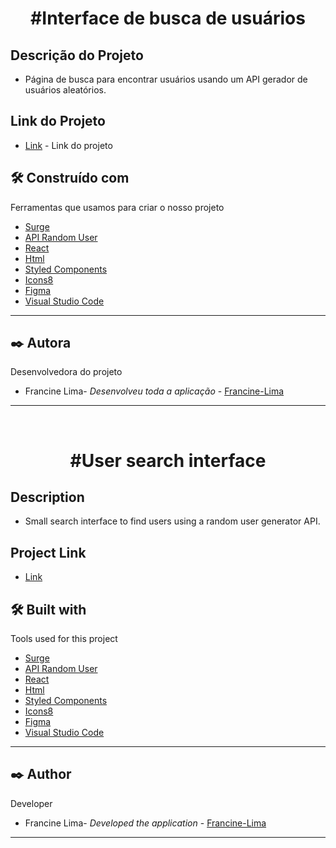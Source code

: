 

<h1 align="center">
#Interface de busca de usuários
</h1>

## Descrição do Projeto
- Página de busca para encontrar usuários usando um API gerador de usuários aleatórios.

## Link do Projeto
- [Link](http://wandering-yard.surge.sh/) - Link do projeto
## :hammer_and_wrench: Construído com

Ferramentas que usamos para criar o nosso projeto

- [Surge](https://rapid-calculator.surge.sh/)
- [API Random User](https://randomuser.me/)
- [React](http://www.pricey-zoo.surge.sh/)
- [Html](http://www.dropwizard.io/1.0.2/docs/) 
- [Styled Components](https://maven.apache.org/)
- [Icons8](https://https://icons8.com/)
- [Figma](https://www.figma.com/) 
- [Visual Studio Code](https://www.figma.com/)
<hr>


## :black_nib: Autora
Desenvolvedora do projeto
- Francine Lima- _Desenvolveu toda a aplicação_ - [Francine-Lima](https://github.com/francine1919/)
<hr>
&nbsp;
&nbsp;
&nbsp;
<h1 align="center">
#User search interface
</h1>


## Description
- Small search interface to find users using a random user generator API.

## Project Link
- [Link](http://wandering-yard.surge.sh/)
## :hammer_and_wrench: Built with

Tools used for this project

- [Surge](https://rapid-calculator.surge.sh/)
- [API Random User](https://randomuser.me/)
- [React](http://www.pricey-zoo.surge.sh/)
- [Html](http://www.dropwizard.io/1.0.2/docs/) 
- [Styled Components](https://maven.apache.org/)
- [Icons8](https://https://icons8.com/)
- [Figma](https://www.figma.com/) 
- [Visual Studio Code](https://www.figma.com/)
<hr>


## :black_nib: Author
Developer
- Francine Lima- _Developed the application_ - [Francine-Lima](https://github.com/francine1919/)
<hr>
&nbsp;

